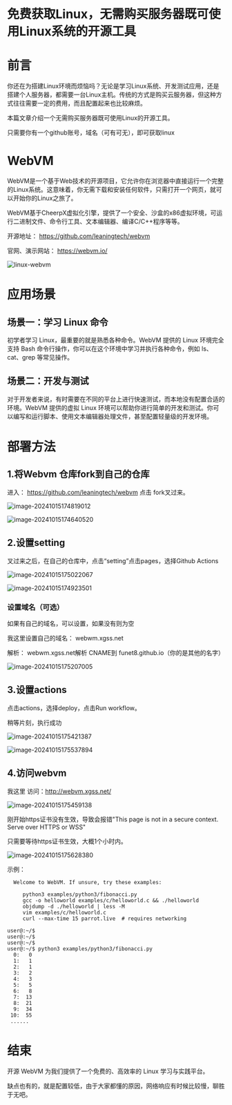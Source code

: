 # 免费获取Linux，无需购买服务器既可使用Linux系统的开源工具



# 前言

你还在为搭建Linux环境而烦恼吗？无论是学习Linux系统、开发测试应用，还是搭建个人服务器，都需要一台Linux主机。传统的方式是购买云服务器，但这种方式往往需要一定的费用，而且配置起来也比较麻烦。

本篇文章介绍一个无需购买服务器既可使用Linux的开源工具。

只需要你有一个github账号，域名（可有可无），即可获取linux

# WebVM



WebVM是一个基于Web技术的开源项目，它允许你在浏览器中直接运行一个完整的Linux系统。这意味着，你无需下载和安装任何软件，只需打开一个网页，就可以开始你的Linux之旅了。

WebVM基于CheerpX虚拟化引擎，提供了一个安全、沙盒的x86虚拟环境，可运行二进制文件、命令行工具、文本编辑器、编译C/C++程序等等。



开源地址： https://github.com/leaningtech/webvm

官网、演示网站： https://webvm.io/

![linux-webvm](https://imgoss.xgss.net/picgo/linux-webvm.jpg?aliyun)

# 应用场景

## 场景一：学习 Linux 命令

初学者学习 Linux，最重要的就是熟悉各种命令。WebVM 提供的 Linux 环境完全支持 Bash 命令行操作，你可以在这个环境中学习并执行各种命令，例如 ls、cat、grep 等常见操作。

## 场景二：开发与测试

对于开发者来说，有时需要在不同的平台上进行快速测试，而本地没有配置合适的环境。WebVM 提供的虚拟 Linux 环境可以帮助你进行简单的开发和测试。你可以编写和运行脚本、使用文本编辑器处理文件，甚至配置轻量级的开发环境。



# 部署方法



## 1.将Webvm 仓库fork到自己的仓库

进入： https://github.com/leaningtech/webvm 点击 fork叉过来。

![image-20241015174819012](https://imgoss.xgss.net/picgo/image-20241015174819012.png?aliyun)



![image-20241015174640520](https://imgoss.xgss.net/picgo/image-20241015174640520.png?aliyun)

## 2.设置setting

叉过来之后，在自己的仓库中，点击“setting”点击pages，选择Github Actions



![image-20241015175022067](https://imgoss.xgss.net/picgo/image-20241015175022067.png?aliyun)

![image-20241015174923501](https://imgoss.xgss.net/picgo/image-20241015174923501.png?aliyun)

### 设置域名（可选）

如果有自己的域名，可以设置，如果没有则为空

我这里设置自己的域名：  webwm.xgss.net

解析：  webwm.xgss.net解析 CNAME到 funet8.github.io（你的是其他的名字）

![image-20241015175207005](https://imgoss.xgss.net/picgo/image-20241015175207005.png?aliyun)

## 3.设置actions

点击actions，选择deploy，点击Run workflow。

稍等片刻，执行成功

![image-20241015175421387](https://imgoss.xgss.net/picgo/image-20241015175421387.png?aliyun)

![image-20241015175537894](https://imgoss.xgss.net/picgo/image-20241015175537894.png?aliyun)

## 4.访问webvm

我这里 访问：http://webvm.xgss.net/ 

![image-20241015175459138](https://imgoss.xgss.net/picgo/image-20241015175459138.png?aliyun)

刚开始https证书没有生效，导致会报错"This page is not in a secure context. Serve over HTTPS or WSS"

只需要等待https证书生效，大概1个小时内。

![image-20241015175628380](https://imgoss.xgss.net/picgo/image-20241015175628380.png?aliyun)

示例：

```
  Welcome to WebVM. If unsure, try these examples:

     python3 examples/python3/fibonacci.py 
     gcc -o helloworld examples/c/helloworld.c && ./helloworld
     objdump -d ./helloworld | less -M
     vim examples/c/helloworld.c
     curl --max-time 15 parrot.live  # requires networking

user@:~/$ 
user@:~/$ 
user@:~/$ 
user@:~/$ python3 examples/python3/fibonacci.py 
  0:   0
  1:   1
  2:   1
  3:   2
  4:   3
  5:   5
  6:   8
  7:  13
  8:  21
  9:  34
 10:  55
 ......
```



# 结束

开源 WebVM 为我们提供了一个免费的、高效率的 Linux 学习与实践平台。

缺点也有的，就是配置较低，由于大家都懂的原因，网络响应有时候比较慢，聊胜于无吧。

